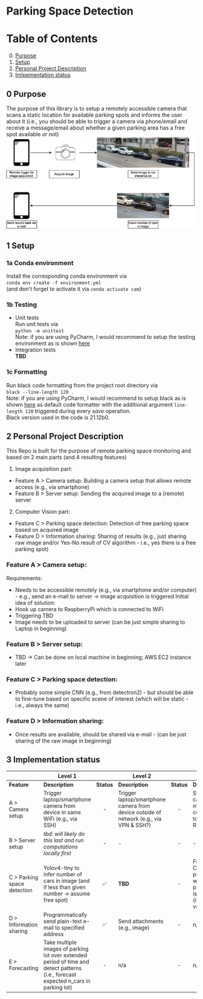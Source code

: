 # Parking Space Detection

# Table of Contents
0. [Purpose](#0-purpose)
1. [Setup](#1-setup)
2. [Personal Project Description](#2-personal-project-description)
3. [Imlpementation status](#3-implementation-status)

## 0 Purpose
The purpose of this library is to setup a remotely accessible camera that scans a static location for available 
parking spots and informs the user about it (i.e., you should be able to trigger a camera via phone/email 
and receive a message/email about whether a given parking area has a free spot available or not)
![plot](./data/Diagram.png)
## 1 Setup
### 1a Conda environment
Install the corresponding conda environment via   
```conda env create -f environment.yml```  
(and don't forget to activate it via `conda activate cam`)

### 1b Testing
- Unit tests  
Run unit tests via  
```python -m unittest```  
Note: if you are using PyCharm, I would recommend to setup the testing environment as is shown [here](https://www.jetbrains.com/help/pycharm/testing-your-first-python-application.html#create-test)
- Integration tests  
__TBD__

### 1c Formatting
Run black code formatting from the project root directory via  
```black --line-length 120 .```  
Note: if you are using PyCharm, I would recommend to setup black as is shown [here](https://godatadriven.com/blog/partial-python-code-formatting-with-black-pycharm/) as default code formatter with the additional argument `line-length 120` triggered during every _save_ operation.  
Black version used in the code is 21.12b0.

## 2 Personal Project Description
This Repo is built for the purpose of remote parking space monitoring and based on 2 main parts (and 4 resulting features) 
1. Image acquisition part:
- Feature A > Camera setup: Building a camera setup that allows remote access (e.g., via smartphone)
- Feature B > Server setup: Sending the acquired image to a (remote) server
2. Computer Vision part:
- Feature C > Parking space detection: Detection of free parking space based on acquired image
- Feature D > Information sharing: Sharing of results (e.g., just sharing raw image and/or Yes-No result of CV algorithm - i.e., yes there is a free parking spot)

### Feature A > Camera setup:
Requirements:
- Needs to be accessible remotely (e.g., via smartphone and/or computer) - e.g., send an e-mail to server -> image acquisition is triggered
Initial idea of solution:
- Hook up camera to RaspberryPi which is connected to WiFi
- Triggering TBD
- Image needs to be uploaded to server (can be just simple sharing to Laptop in beginning)

### Feature B > Server setup:
- TBD -> Can be done on local machine in beginning; AWS EC2 instance later

### Feature C > Parking space detection:
- Probably some simple CNN (e.g., from detectron2) - but should be able to fine-tune based on specific scene of interest (which will be static - i.e., always the same)

### Feature D > Information sharing:
- Once results are available, should be shared via e-mail - (can be just sharing of the raw image in beginning)

## 3 Implementation status 
|                             | Level 1                                                                                                                              |                    | Level 2                                                                                |              | Level 3                                                                                   |              |
|-----------------------------|--------------------------------------------------------------------------------------------------------------------------------------|:------------------:|----------------------------------------------------------------------------------------|:------------:|-------------------------------------------------------------------------------------------|:------------:|
| __Feature__                 | __Description__                                                                                                                      |     __Status__     | __Description__                                                                        |  __Status__  | __Description__                                                                           |  __Status__  |
| A > Camera setup            | Trigger laptop/smartphone camera from device in same WiFi (e.g., via SSH)                                                            |         -          | Trigger laptop/smartphone camera from device outside of network (e.g., via VPN & SSH?) |      -       | Standalone camera module connected to Wifi (e.g., RaspberryPi)                            |      -       |
| B > Server setup            | _tbd: will likely do this last and run computations locally first_                                                                   |         -          | -                                                                                      |      -       | -                                                                                         |      -       |
| C > Parking space detection | Yolov4-tiny to infer number of cars in image (and if less than given number -> assume free spot)                                     | :white_check_mark: | __TBD__                                                                                |      -       | Fine-tuned CNN predicting whether free parking spot is available (i.e., yes/no vs n_cars) |      -       |
| D > Information sharing     | Programmatically send plain-text e-mail to specified address                                                                         | :white_check_mark: | Send attachments (e.g., image)                                                         |      -       | n/a                                                                                       |      -       |
| E > Forecasting             | Take multiple images of parking lot over extended period of time and detect patterns (i.e., forecast expected n_cars in parking lot) |         -          | n/a                                                                                    |      -       | n/a                                                                                       |      -       |